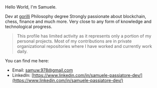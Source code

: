 Hello World, I'm Samuele.

Dev at [gorilli](https://www.gorilli.io/it)
Philosophy degree
Strongly passionate about blockchain, chess, finance and much more. 
Very close to any form of knowledge and technological progress.

> This profile has limited activity as it represents only a portion of my personal projects.
> Most of my contributions are in private organizational repositories where I have worked and currently work daily.

You can find me here:
* Email: [samuw.978@gmail.com](mailto:samuw.978@gmail.com)
* LinkedIn: [https://www.linkedin.com/in/samuele-passiatore-dev/](https://www.linkedin.com/in/samuele-passiatore-dev/)






